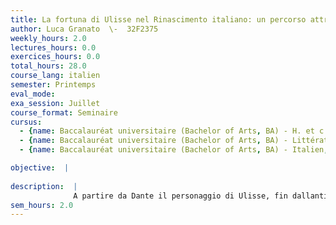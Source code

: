 ```yaml
---
title: La fortuna di Ulisse nel Rinascimento italiano: un percorso attraverso i testi
author: Luca Granato  \-  32F2375
weekly_hours: 2.0
lectures_hours: 0.0
exercices_hours: 0.0
total_hours: 28.0
course_lang: italien
semester: Printemps
eval_mode: 
exa_session: Juillet
course_format: Seminaire
cursus:
  - {name: Baccalauréat universitaire (Bachelor of Arts, BA) - H. et c. du Moyen Age, type: N/A, credits: \-}
  - {name: Baccalauréat universitaire (Bachelor of Arts, BA) - Littérature comparée, type: N/A, credits: \-}
  - {name: Baccalauréat universitaire (Bachelor of Arts, BA) - Italien, type: N/A, credits: \-}

objective:  |
            
description:  |
              A partire da Dante il personaggio di Ulisse, fin dallantichità posto a cavallo tra mito e storia, è entrato nella letteratura italiana come oggetto di una vivace attenzione narrativa e poetica, accentrando su di sé significati e simbologie culturali assai vari ma spesso agglomerati intorno ad alcuni temi fondamentali capaci di volta in volta di catalizzare ambizioni ed inquietudini del proprio tempo. In questa prospettiva, dunque, il semina- rio (riprendendo in parte le fila tessute in quello del semestre autunnale) si propone lobiettivo di costruire un percorso «sulle orme di Ulisse» allinterno di alcuni testi fondamentali del Rinascimento italiano, attraverso il quale fornire una visione parziale ma profonda delle questioni essenziali che la nostra letteratura ha affrontato tra il XV e il XVI secolo
sem_hours: 2.0
---
```

